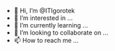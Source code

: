 - 👋 Hi, I’m @ITIgorotek
- 👀 I’m interested in ...
- 🌱 I’m currently learning ...
- 💞️ I’m looking to collaborate on ...
- 📫 How to reach me ...

<!---
ITIgorotek/ITIgorotek is a ✨ special ✨ repository because its `README.md` (this file) appears on your GitHub profile.
You can click the Preview link to take a look at your changes.
--->
